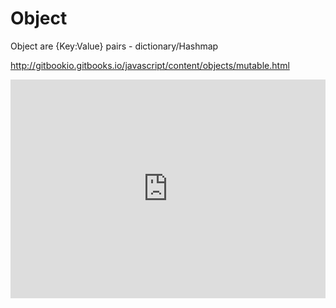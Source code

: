 # Object

Object are {Key:Value} pairs - dictionary/Hashmap

http://gitbookio.gitbooks.io/javascript/content/objects/mutable.html

<iframe width="100%" height="350" src="http://jsbin.com/kigiza/latest/embed?js" allowfullscreen="allowfullscreen" frameborder="0"></iframe>
